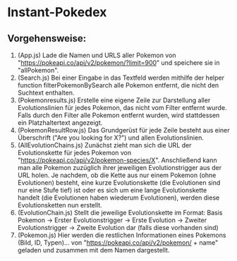 # Instant-Pokedex

## Vorgehensweise:

1. (App.js) Lade die Namen und URLS aller Pokemon von "https://pokeapi.co/api/v2/pokemon/?limit=900" und speichere sie in "allPokemon".
2. (Search.js) Bei einer Eingabe in das Textfeld werden mithilfe der helper function filterPokemonBySearch alle Pokemon entfernt, die nicht den Suchtext enthalten.
3. (Pokemonresults.js) Erstelle eine eigene Zeile zur Darstellung aller Evolutionslinien für jedes Pokemon, das nicht vom Filter entfernt wurde. Falls durch den Filter alle Pokemon entfernt wurden, wird stattdessen ein Platzhaltertext angezeigt.
4. (PokemonResultRow.js) Das Grundgerüst für jede Zeile besteht aus einer Überschrift ("Are you looking for X?") und allen Evolutionslinien.
5. (AllEvolutionChains.js) Zunächst zieht man sich die URL der Evolutionskette für jedes Pokemon von "https://pokeapi.co/api/v2/pokemon-species/X". Anschließend kann man alle Pokemon zuzüglich ihrer jeweiligen Evolutionstrigger aus der URL holen. Je nachdem, ob die Kette aus nur einem Pokemon (ohne Evolutionen) besteht, eine kurze Evolutionskette (die Evolutionen sind nur eine Stufe tief) ist oder es sich um eine lange Evolutionskette handelt (die Evolutionen haben wiederum Evolutionen), werden diese Evolutionsketten nun erstellt.
6. (EvolutionChain.js) Stellt die jeweilige Evolutionskette im Format: Basis Pokemon -> Erster Evolutionstrigger -> Erste Evolution -> Zweiter Evolutionstrigger -> Zweite Evolution dar (falls diese vorhanden sind)
7. (Pokemon.js) Hier werden die restlichen Informationen eines Pokemons (Bild, ID, Typen)... von "https://pokeapi.co/api/v2/pokemon/ + name" geladen und zusammen mit dem Namen dargestellt.
